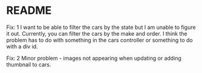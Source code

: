 # README
Fix: 1
I want to be able to filter the cars by the state but I am unable to figure it out. Currently, you can filter the cars by the make and order. I think the problem has to do with something in the cars controller or something to do with a div id.

Fix: 2
Minor problem - images not appearing when updating or adding thumbnail to cars.

